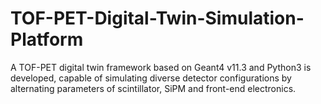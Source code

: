 # TOF-PET-Digital-Twin-Simulation-Platform
A TOF-PET digital twin framework based on Geant4 v11.3 and Python3 is developed, capable of simulating diverse detector configurations by alternating  parameters of scintillator, SiPM and front-end electronics. 
